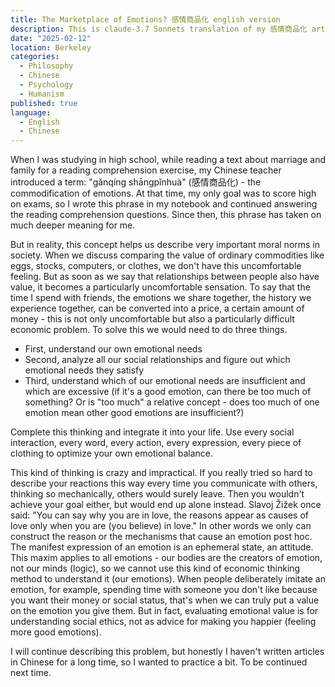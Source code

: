 ```yaml
---
title: The Marketplace of Emotions? 感情商品化 english version
description: This is claude-3.7 Sonnets translation of my 感情商品化 article, so that international audiences can understand
date: "2025-02-12"
location: Berkeley
categories:
  - Philosophy
  - Chinese
  - Psychology
  - Humanism
published: true
language:
  - English
  - Chinese
---
```


When I was studying in high school, while reading a text about marriage and family for a reading comprehension exercise, my Chinese teacher introduced a term: "gǎnqíng shāngpǐnhuà" (感情商品化) - the commodification of emotions. At that time, my only goal was to score high on exams, so I wrote this phrase in my notebook and continued answering the reading comprehension questions. Since then, this phrase has taken on much deeper meaning for me.

But in reality, this concept helps us describe very important moral norms in society. When we discuss comparing the value of ordinary commodities like eggs, stocks, computers, or clothes, we don't have this uncomfortable feeling. But as soon as we say that relationships between people also have value, it becomes a particularly uncomfortable sensation. To say that the time I spend with friends, the emotions we share together, the history we experience together, can be converted into a price, a certain amount of money - this is not only uncomfortable but also a particularly difficult economic problem. To solve this we would need to do three things.

- First, understand our own emotional needs
- Second, analyze all our social relationships and figure out which emotional needs they satisfy
- Third, understand which of our emotional needs are insufficient and which are excessive (if it's a good emotion, can there be too much of something? Or is "too much" a relative concept - does too much of one emotion mean other good emotions are insufficient?)

Complete this thinking and integrate it into your life. Use every social interaction, every word, every action, every expression, every piece of clothing to optimize your own emotional balance.

This kind of thinking is crazy and impractical. If you really tried so hard to describe your reactions this way every time you communicate with others, thinking so mechanically, others would surely leave. Then you wouldn't achieve your goal either, but would end up alone instead. Slavoj Žižek once said: "You can say why you are in love, the reasons appear as causes of love only when you are (you believe) in love." In other words we only can construct the reason or the mechanisms that cause an emotion post hoc. The manifest expression of an emotion is an ephemeral state, an attitude. This maxim applies to all emotions - our bodies are the creators of emotion, not our minds (logic), so we cannot use this kind of economic thinking method to understand it (our emotions). When people deliberately imitate an emotion, for example, spending time with someone you don't like because you want their money or social status, that's when we can truly put a value on the emotion you give them. But in fact, evaluating emotional value is for understanding social ethics, not as advice for making you happier (feeling more good emotions).

I will continue describing this problem, but honestly I haven't written articles in Chinese for a long time, so I wanted to practice a bit. To be continued next time.
